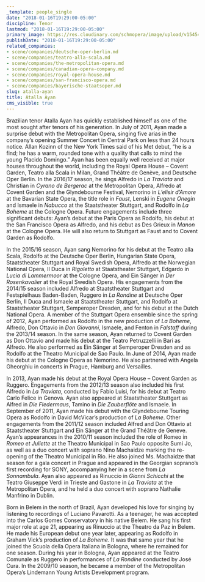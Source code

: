 ```yaml
---
_template: people_single
date: "2018-01-16T19:29:00-05:00"
discipline: Tenor
lastmod: "2018-01-16T19:29:00-05:00"
primary_image: https://res.cloudinary.com/schmopera/image/upload/v1545409169/media/webhook-uploads/1516148663189/Atalla-Ayan-Jiyang-Chen-1012x1030.jpg.jpg
publishDate: "2018-01-16T19:29:00-05:00"
related_companies:
- scene/companies/deutsche-oper-berlin.md
- scene/companies/teatro-alla-scala.md
- scene/companies/the-metropolitan-opera.md
- scene/companies/canadian-opera-company.md
- scene/companies/royal-opera-house.md
- scene/companies/san-francisco-opera.md
- scene/companies/bayerische-staatsoper.md
slug: atalla-ayan
title: Atalla Ayan
cms_visible: true
---
```


Brazilian tenor Atalla Ayan has quickly established himself as one of the most sought after tenors of his generation. In July of 2011, Ayan made a surprise debut with the Metropolitan Opera, singing five arias in the company’s opening Summer Concert in Central Park on less than 24 hours notice. Allan Kozinn of the New York Times said of his Met debut, “he is a find; he has a warm, rounded tone with a quality that calls to mind the young Placido Domingo.” Ayan has been equally well received at major houses throughout the world, including the Royal Opera House – Covent Garden, Teatro alla Scala in Milan, Grand Théâtre de Genève, and Deutsche Oper Berlin. In the 2016/17 season, he sings Alfredo in *La Traviata* and Christian in *Cyrano de Bergerac* at the Metropolitan Opera, Alfredo at Covent Garden and the Glyndebourne Festival, Nemorino in *L’elisir d’Amore* at the Bavarian State Opera, the title role in *Faust*, Lenski in *Eugene Onegin* and Ismaele in *Nabucco* at the Staatstheater Stuttgart, and Rodolfo in *La Boheme* at the Cologne Opera. Future engagements include three significant debuts: Ayan’s debut at the Paris Opera as Rodolfo, his debut at the San Francisco Opera as Alfredo, and his debut as Des Grieux in *Manon* at the Cologne Opera. He will also return to Stuttgart as Faust and to Covent Garden as Rodolfo.

In the 2015/16 season, Ayan sang Nemorino for his debut at the Teatro alla Scala, Rodolfo at the Deutsche Oper Berlin, Hungarian State Opera, Staatstheater Stuttgart and Royal Swedish Opera, Alfredo at the Norwegian National Opera, Il Duca in *Rigoletto* at Staatstheater Stuttgart, Edgardo in *Lucia di Lammermoor* at the Cologne Opera, and Ein Sänger in *Der Rosenkavalier* at the Royal Swedish Opera. His engagements from the 2014/15 season included Alfredo at Staatstheater Stuttgart and Festspielhaus Baden-Baden, Ruggero in *La Rondine* at Deutsche Oper Berlin, Il Duca and Ismaele at Staatstheater Stuttgart, and Rodolfo at Staatstheater Stuttgart, Semperoper Dresden, and for his debut at the Dutch National Opera. A member of the Stuttgart Opera ensemble since the spring of 2012, Ayan performed as Rodolfo in the new production of *La Boheme*, Alfredo, Don Ottavio in *Don Giovanni*, Ismaele, and Fenton in *Falstaff* during the 2013/14 season. In the same season, Ayan returned to Covent Garden as Don Ottavio and made his debut at the Teatro Petruzzelli in Bari as Alfredo. He also performed as Ein Sänger at Semperoper Dresden and as Rodolfo at the Theatro Municipal de Sao Paulo. In June of 2014, Ayan made his debut at the Cologne Opera as Nemorino. He also partnered with Angela Gheorghiu in concerts in Prague, Hamburg and Versailles.

In 2013, Ayan made his debut at the Royal Opera House – Covent Garden as Ruggero. Engagements from the 2012/13 season also included his first Alfredo in *La Traviata*, conducted by Fabio Luisi, for his debut at Teatro Carlo Felice in Genova. Ayan also appeared at Staatstheater Stuttgart as Alfred in *Die Fledermaus*, Tamino in *Die Zauberflöte* and Ismaele. In September of 2011, Ayan made his debut with the Glyndebourne Touring Opera as Rodolfo in David McVicar’s production of *La Boheme*. Other engagements from the 2011/12 season included Alfred and Don Ottavio at Staatstheater Stuttgart and Ein Sänger at the Grand Théâtre de Geneve. Ayan’s appearances in the 2010/11 season included the role of Romeo in *Romeo et Juliette* at the Theatro Municipal in Sao Paulo opposite Sumi Jo, as well as a duo concert with soprano Nino Machaidze marking the re-opening of the Theatro Municipal in Rio. He also joined Ms. Machaidze that season for a gala concert in Prague and appeared in the Georgian soprano’s first recording for SONY, accompanying her in a scene from *La Sonnambula*. Ayan also appeared as Rinuccio in *Gianni Schicchi* at the Teatro Giuseppe Verdi in Trieste and Gastone in *La Traviata* at the Metropolitan Opera, and he held a duo concert with soprano Nathalie Manfrino in Dublin.

Born in Belem in the north of Brazil, Ayan developed his love for singing by listening to recordings of Luciano Pavarotti. As a teenager, he was accepted into the Carlos Gomes Conservatory in his native Belem. He sang his first major role at age 21, appearing as Rinuccio at the Theatro da Paz in Belem. He made his European debut one year later, appearing as Rodolfo in Graham Vick’s production of *La Boheme*. It was that same year that he joined the Scuola della Opera Italiana in Bologna, where he remained for one season. During his year in Bologna, Ayan appeared at the Teatro Comunale as Ruggero in performances of *La Rondine* conducted by José Cura. In the 2009/10 season, he became a member of the Metropolitan Opera’s Lindemann Young Artists Development program.
